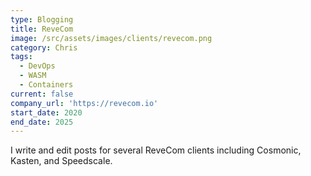 ```yaml
---
type: Blogging
title: ReveCom
image: /src/assets/images/clients/revecom.png
category: Chris
tags:
  - DevOps
  - WASM
  - Containers
current: false
company_url: 'https://revecom.io'
start_date: 2020
end_date: 2025
---
```


I write and edit posts for several ReveCom clients including Cosmonic, Kasten, and Speedscale.
